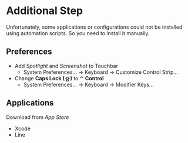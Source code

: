 # Additional Step
Unfortunately, some applications or configurations could not be installed using automation scripts. So you need to install it manually.

## Preferences
- Add *Spotlight* and *Screenshot* to Touchbar
  - System Preferences... → Keyboard → Customize Control Strip...
- Change **Caps Lock (⇪)** to **⌃ Control**
  - System Preferences... → Keyboard → Modifier Keys...

## Applications
Download from *App Store*
- Xcode
- Line
